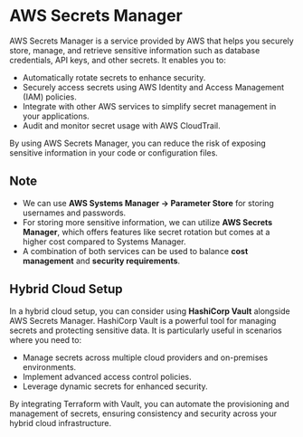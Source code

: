 # AWS Secrets Manager

AWS Secrets Manager is a service provided by AWS that helps you securely store, manage, and retrieve sensitive information such as database credentials, API keys, and other secrets. It enables you to:

- Automatically rotate secrets to enhance security.
- Securely access secrets using AWS Identity and Access Management (IAM) policies.
- Integrate with other AWS services to simplify secret management in your applications.
- Audit and monitor secret usage with AWS CloudTrail.

By using AWS Secrets Manager, you can reduce the risk of exposing sensitive information in your code or configuration files.

## Note

- We can use **AWS Systems Manager → Parameter Store** for storing usernames and passwords.
- For storing more sensitive information, we can utilize **AWS Secrets Manager**, which offers features like secret rotation but comes at a higher cost compared to Systems Manager.
- A combination of both services can be used to balance **cost management** and **security requirements**.

## Hybrid Cloud Setup

In a hybrid cloud setup, you can consider using **HashiCorp Vault** alongside AWS Secrets Manager. HashiCorp Vault is a powerful tool for managing secrets and protecting sensitive data. It is particularly useful in scenarios where you need to:

- Manage secrets across multiple cloud providers and on-premises environments.
- Implement advanced access control policies.
- Leverage dynamic secrets for enhanced security.

By integrating Terraform with Vault, you can automate the provisioning and management of secrets, ensuring consistency and security across your hybrid cloud infrastructure.